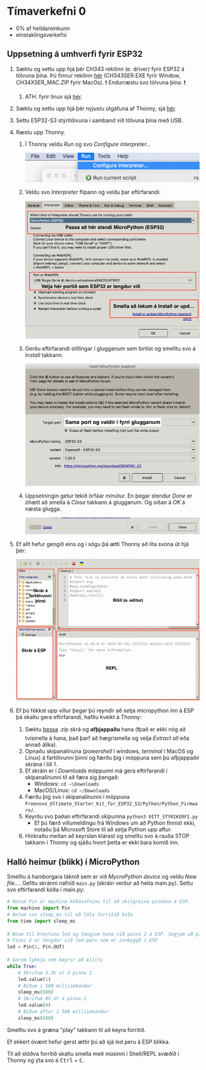 # Tímaverkefni 0

- 0% af heildareinkunn
- einstaklingsverkefni

## Uppsetning á umhverfi fyrir ESP32

1. Sæktu og settu upp hjá þér CH343 rekilinn (e. driver) fyrir ESP32 á tölvuna þína. Þú finnur rekilinn [hér](https://www.wch-ic.com/search?t=all&q=ch343) (CH343SER.EXE fyrir Window, CH34XSER_MAC.ZIP fyrir MacOs). :exclamation: Endurræstu svo tölvuna þína. :exclamation:
   1. ATH. fyrir linux sjá [hér](https://github.com/Freenove/Freenove_Ultimate_Starter_Kit_for_ESP32_S3/tree/main/CH343/Linux/ch343ser_linux).
1. Sæktu og settu upp hjá þér nýjustu útgáfuna af Thonny, sjá [hér](https://thonny.org).
1. Settu ESP32-S3 stýritölvuna í samband við tölvuna þína með USB.
1. Ræstu upp Thonny.
   1. Í Thonny veldu *Run* og svo *Configure interpreter...*
   
        ![thonny01](../myndir/thonny_01.png)
   1. Veldu svo *Interpreter* flipann og veldu þar eftirfarandi:

        ![thonny02](../myndir/thonny_02.png)
   1. Gerðu eftirfarandi stillingar í glugganum sem birtist og smelltu svo á *Install* takkann.

        ![thonny03](../myndir/thonny_03.png)
   1. Uppsetningin getur tekið örfáar mínútur. En þegar stendur *Done* er óhætt að smella á *Close* takkann á glugganum. Og síðan á *OK* á næsta glugga.

        ![thonny04](../myndir/thonny_04.png)
1. Ef allt hefur gengið eins og í sögu þá ætti Thonny að líta svona út hjá þér:
   
    ![thonny05](../myndir/thonny_05.png)
1. Ef þú fékkst upp villur þegar þú reyndir að setja micropython inn á ESP þá skaltu gera eftirfarandi, hafðu kveikt á Thonny:
   1. Sæktu [þessa](https://github.com/Freenove/Freenove_Ultimate_Starter_Kit_for_ESP32_S3/archive/refs/heads/main.zip) .zip skrá og **afþjappaðu** hana (:exclamation:það er ekki nóg að tvísmella á hana, það þarf að hægrismella og velja *Extract all* eða annað álíka).
   2. Opnaðu skipanalínuna (*powershell* í windows, *terminal* í MacOS og Linux) á fartölvunni þinni og færðu þig í möppuna sem þú afþjappaðir skrána í lið 1.
     1. Ef skráin er í *Downloads* möppunni má gera eftirfarandi í skipanalínunni til að færa sig þangað: 
         - Windows: `cd ~\Downloads`
         - MacOS/Linux: `cd ~/Downloads`
     1. Færðu þig svo í skipanalínunni í möppuna `Freenove_Ultimate_Starter_Kit_for_ESP32_S3/Python/Python_Firmware/`.
     1. Keyrðu svo þaðan eftirfarandi skipunina `python3 ÞITT_STYRIKERFI.py`
        - Ef þú færð villumeldingu frá Windows um að Python finnist ekki, notaðu þá Microsoft Store til að setja Python upp aftur.
     1. Hinkraðu meðan að keyrslan klárast og smelltu svo á rauða STOP takkann í Thonny og sjáðu hvort þetta er ekki bara komið inn.
## Halló heimur (blikk) í MicroPython

Smelltu á hamborgara táknið sem er við *MycroPython device* og veldu *New file...*. Gefðu skránni nafnið `main.py` (skráin verður að heita main.py). Settu svo eftirfarandi kóða í main.py:
```python
# Notum Pin úr machine kóðasafninu til að skilgreina pinnana á ESP. 
from machine import Pin
# Notum svo sleep_ms til að láta forritið bíða
from time import sleep_ms

# Búum til breytuna led og tengjum hana við pinna 2 á ESP. Segjum að pinninn sé úttakspinni
# Pinni 2 er tengdur við led peru sem er innbyggð í ESP
led = Pin(2, Pin.OUT)

# Gerum lykkju sem keyrir að eilífu
while True:
    # Skrifum 3.3V út á pinna 2
    led.value(1)
    # Bíðum í 500 millisekúndur
    sleep_ms(500)
    # Skrifum 0V út á pinna 2
    led.value(0)
    # Bíðum aftur í 500 millisekúndur
    sleep_ms(500)
```
Smelltu svo á græna "play" takkann til að keyra forritið.

Ef ekkert óvænt hefur gerst ættir þú að sjá led peru á ESP blikka.

Til að stöðva forritið skaltu smella með músinni í Shell/REPL svæðið í Thonny og ýta svo á <kbd>Ctrl</kbd> + <kbd>C</kbd>.

